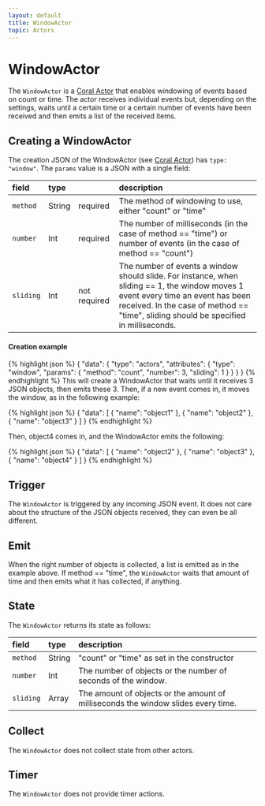 ```yaml
---
layout: default
title: WindowActor
topic: Actors
---
```

<!--
   Licensed to the Apache Software Foundation (ASF) under one or more
   contributor license agreements.  See the NOTICE file distributed with
   this work for additional information regarding copyright ownership.
   The ASF licenses this file to You under the Apache License, Version 2.0
   (the "License"); you may not use this file except in compliance with
   the License.  You may obtain a copy of the License at

       http://www.apache.org/licenses/LICENSE-2.0

   Unless required by applicable law or agreed to in writing, software
   distributed under the License is distributed on an "AS IS" BASIS,
   WITHOUT WARRANTIES OR CONDITIONS OF ANY KIND, either express or implied.
   See the License for the specific language governing permissions and
   limitations under the License.
-->

# WindowActor
The `WindowActor` is a [Coral Actor](/actors/overview/) that enables windowing of events based on count or time. The actor receives individual events but, depending on the settings, waits until a certain time or a certain number of events have been received and then emits a list of the received items.

## Creating a WindowActor
The creation JSON of the WindowActor (see [Coral Actor](/actors/overview/)) has `type: "window"`.
The `params` value is a JSON with a single field:

field  | type |    | description
:----- | :---- | :--- | :------------
`method` | String | required | The method of windowing to use, either "count" or "time"
`number` | Int | required | The number of milliseconds (in the case of method == "time") or number of events (in the case of method == "count")
`sliding` | Int | not required | The number of events a window should slide. For instance, when sliding == 1, the window moves 1 event every time an event has been received. In the case of method == "time", sliding should be specified in milliseconds.

#### Creation example
{% highlight json %}
{
  "data": {
    "type": "actors",
    "attributes": {
      "type": "window",
      "params": {
        "method": "count",
        "number": 3,
        "sliding": 1
      }
    }
  }
}
{% endhighlight %}
This will create a WindowActor that waits until it receives 3 JSON objects, then emits these 3. Then, if a new event comes in, it moves the window, as in the following example:

{% highlight json %}
{
   "data": [
      { "name": "object1" },
      { "name": "object2" },
      { "name": "object3" }
   ]
}
{% endhighlight %}

Then, object4 comes in, and the WindowActor emits the following: 

{% highlight json %}
{
   "data": [
      { "name": "object2" },
      { "name": "object3" },
      { "name": "object4" }
   ]
}
{% endhighlight %}

## Trigger
The `WindowActor` is triggered by any incoming JSON event. It does not care about the structure of the JSON objects received, they can even be all different.

## Emit
When the right number of objects is collected, a list is emitted as in the example above. If method == "time", the `WindowActor` waits that amount of time and then emits what it has collected, if anything.

## State
The `WindowActor` returns its state as follows:

field |type| description
:--- | :--- | :---
`method` | String | "count" or "time" as set in the constructor
`number` | Int | The number of objects or the number of seconds of the window.
`sliding` | Array | The amount of objects or the amount of milliseconds the window slides every time.

## Collect
The `WindowActor` does not collect state from other actors.

## Timer
The `WindowActor` does not provide timer actions.